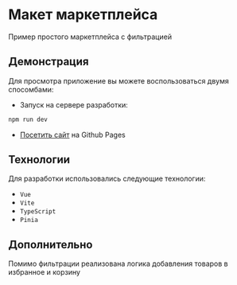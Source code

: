 # Макет маркетплейса
Пример простого маркетплейса с фильтрацией

## Демонстрация
Для просмотра приложение вы можете воспользоваться двумя спосомбами:
* Запуск на сервере разработки:
```sh
npm run dev
```
* [Посетить сайт](https://daniilolivo.github.io/test-case-marketplace/) на Github Pages

## Технологии
Для разработки использовались следующие технологии:
* `Vue`
* `Vite`
* `TypeScript`
* `Pinia`

## Дополнительно
Помимо фильтрации реализована логика добавления товаров в избранное и корзину
